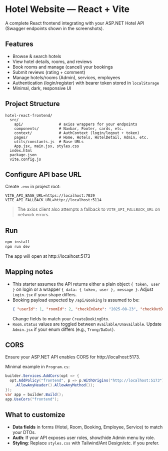 # Hotel Website — React + Vite

A complete React frontend integrating with your ASP.NET Hotel API (Swagger endpoints shown in the screenshots).

## Features
- Browse & search hotels
- View hotel details, rooms, and reviews
- Book rooms and manage (cancel) your bookings
- Submit reviews (rating + comment)
- Manage hotels/rooms (Admin), services, employees
- Authentication (login/register) with bearer token stored in `localStorage`
- Minimal, dark, responsive UI

## Project Structure
```
hotel-react-frontend/
  src/
    api/                # axios wrappers for your endpoints
    components/         # Navbar, Footer, cards, etc.
    context/            # AuthContext (login/logout + token)
    pages/              # Home, Hotels, HotelDetail, Admin, etc.
    utils/constants.js  # Base URLs
    App.jsx, main.jsx, styles.css
  index.html
  package.json
  vite.config.js
```

## Configure API base URL
Create `.env` in project root:
```
VITE_API_BASE_URL=https://localhost:7039
VITE_API_FALLBACK_URL=http://localhost:5114
```
> The axios client also attempts a fallback to `VITE_API_FALLBACK_URL` on network errors.

## Run
```bash
npm install
npm run dev
```
The app will open at http://localhost:5173

## Mapping notes
- This starter assumes the API returns either a plain object `{ token, user }` on login or a wrapper `{ data: { token, user }, message }`. Adjust `Login.jsx` if your shape differs.
- Booking payload expected by `/api/Booking` is assumed to be:
  ```json
  { "userId": 1, "roomId": 2, "checkInDate": "2025-08-23", "checkOutDate": "2025-08-24", "guests": 2 }
  ```
  Change fields to match your `CreateBookingDto`.
- `Room.status` values are toggled between `Available/Unavailable`. Update `Admin.jsx` if your enum differs (e.g., `Trong/DaDat`).

## CORS
Ensure your ASP.NET API enables CORS for http://localhost:5173.

Minimal example in `Program.cs`:
```csharp
builder.Services.AddCors(opt => {
  opt.AddPolicy("frontend", p => p.WithOrigins("http://localhost:5173")
    .AllowAnyHeader().AllowAnyMethod());
});
var app = builder.Build();
app.UseCors("frontend");
```

## What to customize
- **Data fields** in forms (Hotel, Room, Booking, Employee, Service) to match your DTOs.
- **Auth**: If your API exposes user roles, show/hide Admin menu by role.
- **Styling**: Replace `styles.css` with Tailwind/Ant Design/etc. if you prefer.
```

